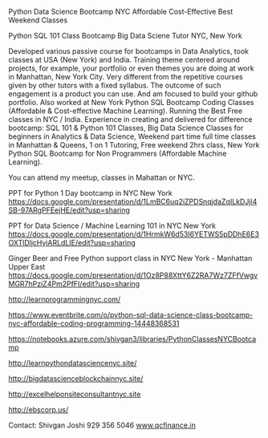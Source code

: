 Python Data Science Bootcamp NYC Affordable Cost-Effective Best Weekend Classes

Python SQL 101 Class Bootcamp Big Data Sciene Tutor NYC, New York

Developed various passive course for bootcamps in Data Analytics, took classes at USA (New York) and  India. Training theme centered around projects, for example, your portfolio or even themes you  are doing at work in Manhattan, New York City. Very different from the repetitive courses  given by other tutors with a fixed syllabus. The outcome of such  engagement is a product you can use.  And am focused to build your github portfolio. Also worked at New York Python SQL Bootcamp Coding Classes (Affordable &  Cost-effective Machine Learning).  Running the Best Free classes in NYC / India. Experience in creating and delivered for difference bootcamp: SQL 101  & Python 101 Classes, Big Data Science Classes for beginners in  Analytics & Data Science, Weekend part time full time classes in  Manhattan & Queens, 1 on 1 Tutoring, Free weekend  2hrs class, New York Python SQL Bootcamp for Non Programmers (Affordable  Machine Learning).

You can attend my meetup, classes in Mahattan or NYC.

PPT for Python 1 Day bootcamp in NYC New York
https://docs.google.com/presentation/d/1LmBC6uq2iZPDSnqjdaZqILkDJjl4SB-97ARgPFEejHE/edit?usp=sharing

PPT for Data Science / Machine Learning 101 in NYC New York
https://docs.google.com/presentation/d/1HrmkW6d53I6YETWS5pDDhE6E3OXTlDljcHyjARLdLIE/edit?usp=sharing

Ginger Beer and Free Python support class in NYC New York - Manhattan Upper East
https://docs.google.com/presentation/d/1Oz8P88XttY6Z2RA7Wz7ZFfVwgvMGR7hPziZ4Pm2PfFI/edit?usp=sharing

http://learnprogrammingnyc.com/

https://www.eventbrite.com/o/python-sql-data-science-class-bootcamp-nyc-affordable-coding-programming-14448368531

https://notebooks.azure.com/shivgan3/libraries/PythonClassesNYCBootcamp

http://learnpythondatasciencenyc.site/

http://bigdatascienceblockchainnyc.site/

http://excelhelponsiteconsultantnyc.site

http://ebscorp.us/


Contact:
Shivgan Joshi
929 356 5046
www.qcfinance.in

